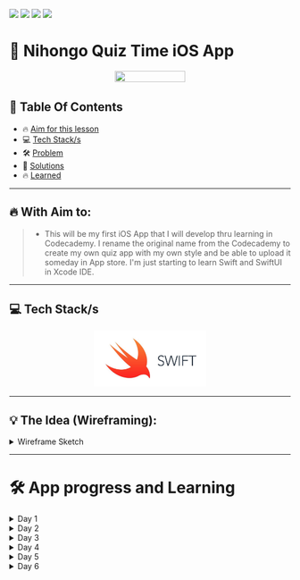 <a href="https://github.com/Donard20" target="_blank"><img src="https://img.shields.io/badge/View-My%20Profile-informational?style=for-the-badge&logo=github"></a>   <a href="https://github.com/Donard20?tab=repositories" target="_blank"><img src="https://img.shields.io/badge/View-My%20Repositories-yellow?style=for-the-badge&logo=github"></a>   <a href="https://github.com/Donard20/iOS-APP-sQuiz-Time" target="_blank"><img src="https://img.shields.io/badge/View-This%20Repository-green?style=for-the-badge&logo=github"></a>  <img src="https://img.shields.io/badge/View-LinkedIn-green?style=social&logo=linkedin"></a>

# 📜 Nihongo Quiz Time iOS App


<p align="center">
<img src="https://github.com/Donard20/iOS-APP-sQuiz-Time/blob/main/IMG/CodeHistory.gif" width=50% height=50%>
 
 
## 📖 Table Of Contents
* 🔥 [Aim for this lesson](#aim)
* 💻 [Tech Stack/s](#aim)
* 🛠️ [Problem ](#problem-statement)
* 🚀 [Solutions](#solutions)
* 🔥 [Learned](#learn)
 
---

## 🔥 With Aim to:
  >  - This will be my first iOS App that I will develop thru learning in Codecademy. 
I rename the original name from the Codecademy to create my own quiz app with my own style and be able to upload it someday in App store. I'm just starting to learn Swift and SwiftUI in Xcode IDE.


---


## 💻 Tech Stack/s
   <p align="center">
  <img src="https://github.com/Donard20/iOS-APP-Nihongo-Quiz-Time/blob/main/IMG/logo.jpg" width=40% height=40%>
   <p align="center">


---
 
## 💡 The Idea (Wireframing):
<details>
<summary>
Wireframe Sketch
</summary>
   <p align="center">
  <img src="https://github.com/Donard20/iOS-APP-Nihongo-Quiz-Time/blob/main/IMG/wireframe/1.png" width=40% height=40%>
   <p align="center">
  <img src="https://github.com/Donard20/iOS-APP-Nihongo-Quiz-Time/blob/main/IMG/wireframe/2.png" width=40% height=40%>
   <p align="center">
  <img src="https://github.com/Donard20/iOS-APP-Nihongo-Quiz-Time/blob/main/IMG/wireframe/3.png" width=40% height=40%>
     <p align="center">
  <img src="https://github.com/Donard20/iOS-APP-Nihongo-Quiz-Time/blob/main/IMG/wireframe/4.png" width=40% height=40%>
   <p align="center">
  <img src="https://github.com/Donard20/iOS-APP-Nihongo-Quiz-Time/blob/main/IMG/wireframe/5.png" width=40% height=40%>
   <p align="center">
  <img src="https://github.com/Donard20/iOS-APP-Nihongo-Quiz-Time/blob/main/IMG/wireframe/6.png" width=40% height=40%>
     <p align="center">
  <img src="https://github.com/Donard20/iOS-APP-Nihongo-Quiz-Time/blob/main/IMG/wireframe/7.png" width=40% height=40%>
   <p align="center">
  <img src="https://github.com/Donard20/iOS-APP-Nihongo-Quiz-Time/blob/main/IMG/wireframe/8.png" width=40% height=40%>
   <p align="center">
  <img src="https://github.com/Donard20/iOS-APP-Nihongo-Quiz-Time/blob/main/IMG/wireframe/9.png" width=40% height=40%>
     <p align="center">
  <img src="https://github.com/Donard20/iOS-APP-Nihongo-Quiz-Time/blob/main/IMG/wireframe/10.png" width=40% height=40%>
   <p align="center">
  <img src="https://github.com/Donard20/iOS-APP-Nihongo-Quiz-Time/blob/main/IMG/wireframe/11.png" width=40% height=40%>
   <p align="center">
  <img src="https://github.com/Donard20/iOS-APP-Nihongo-Quiz-Time/blob/main/IMG/wireframe/12.png" width=40% height=40%>
  
</details>
 
 
---


# 🛠️ App progress and Learning

 <details>
<summary>
Day 1
</summary>
  <p align="center">
  <img src="https://github.com/Donard20/iOS-APP-sQuiz-Time/blob/main/IMG/Screen%20Shot%202022-06-08%20at%2012.23.53%20AM.png" width=40% height=40%>
  
   ## 🚀 Learning

  Text Modification

- [x] Text
   - [x] padding
   - [x] border
   - [x] FAlignment
   - [x] foreground
   
 ---
  >  - I learned how to add text style in my text view using default from xcode and creating you own style.
   
 </details>
 
 </details>
 
 <details>
<summary>
Day 2
</summary>
  <p align="center">
  <img src="https://github.com/Donard20/iOS-APP-sQuiz-Time/blob/main/IMG/Screen%20Shot%202022-06-08%20at%2011.22.02%20PM.png" width=40% height=40%>
  
   ## 🚀 Learning

  Views

- [x] Text Views
   - [x] HStack
   - [x] VStack
   - [x] ZStack
   
 ---
  >  - I learned the different style creating text in canvass. What interest me is the Zstack because you can play it and add some functions which I'm still not be able to understand but later on I will learn this.
   
 </details>
 
 </details>
 
  <details>
<summary>
Day 3
</summary>
  <p align="center">
  <img src="https://github.com/Donard20/iOS-APP-sQuiz-Time/blob/main/IMG/Click.gif" width=50% height=50%>
   
  <p align="center">
  <img src="https://github.com/Donard20/iOS-APP-sQuiz-Time/blob/main/IMG/Screen%20Shot%202022-06-09%20at%2012.17.57%20AM.png" width=50% height=50%>
  
   ## 🚀 Learning

  Button Views and Spacer

- [x] Button
   - [x] Action
   - [x] Label
   - [x] spacer
      

   
 ---
  >  - I learned to create a simple button using button view inside of Stack view. I also learned that everytime that I clicked the button it will also show in debug area. Its interesting to learn button view and learn what beyond this.
   
 </details>
 
 </details>
 
   <details>
<summary>
Day 4
</summary>
  <p align="center">
  <img src="https://github.com/Donard20/iOS-APP-Nihongo-Quiz-Time/blob/main/IMG/animation%20of%20first%20ui%20in%20quiz.gif" width=80% height=80%>
   
  
   ## 🚀 Learning

  Incorporating views

- [x] Button
   - [x] Action
   - [x] Label
   - [x] spacer
      

   
 ---
  >  - Start building the question screen for Nihongo Quiz Time using the UI elements that I learned about in the previous lessons.
  utilizing the knowledge and to start building the user interface for my app. I create a dummy question just to prove that I put the code and learn how to integrate different views in canvass into one element.
   
 </details>
 
 </details>


   <details>
<summary>
Day 5
</summary>
  <p align="center">
  <img src="https://github.com/Donard20/iOS-APP-Nihongo-Quiz-Time/blob/main/IMG/Day%205%20GIF.gif" width=80% height=80%>
   
  
   ## 🚀 Learning

  Creating the Question Model

- [x] MVVM
   - [x] Model
   - [x] View
   - [x] ViewModel
      

   
 ---
  >  - Start applying the MVVM pattern by using a Swift struct to model your SwiftUI app’s business logic. I enjoy and learned in this lesson because it explains how to create a model-view-viewmodel to refactor some hardcoded codes in a single view from different models
   
 </details>
 
 </details>
 
 
 
 
<details>
<summary>
Day 6
</summary>
  <p align="center">
  <img src="https://github.com/Donard20/iOS-APP-Nihongo-Quiz-Time/blob/main/IMG/day%206.gif" width=80% height=80%>
   
  
   ## 🚀 Learning

  Updating the User Interface

- [x] Use ForEach to loop the array of possible answer in quiz app.
- [x] when using ForEach loop, we need to put this ', id: \.self' to avoid error
- [x] State property wrapper  

      
   
 ---
  >  -  Learn to use the SwiftUI iteration tool to clean up the HStack choices using ForEach loop, although its confusing at first because it's my first time to encounter this, its different from Swift loops like for-in and while loop. I also learn how to update the background when selecting the choices using @State property wrapper. You need to make a certain condition in Hstack for certain choices and add the @State declaration in variable that handling the changes of the property that will tell “This variable can change. Update the screen if it does.”
   
 </details>
 
 </details>
 








  

